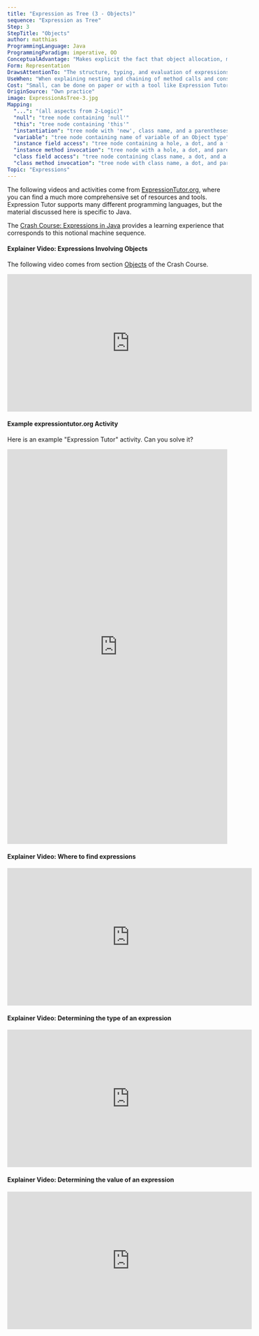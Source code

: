 ```yaml
---
title: "Expression as Tree (3 - Objects)"
sequence: "Expression as Tree"
Step: 3
StepTitle: "Objects"
author: matthias
ProgrammingLanguage: Java
ProgrammingParadigm: imperative, OO
ConceptualAdvantage: "Makes explicit the fact that object allocation, method invocation, and field access are just expressions and can be composed like any other expression."
Form: Representation
DrawsAttentionTo: "The structure, typing, and evaluation of expressions involving instances and classes."
UseWhen: "When explaining nesting and chaining of method calls and constructor calls, class vs. instance method and field accesses, null, and this."
Cost: "Small, can be done on paper or with a tool like Expression Tutor."
OriginSource: "Own practice"
image: ExpressionAsTree-3.jpg
Mapping:
  "...": "(all aspects from 2-Logic)"
  "null": "tree node containing 'null'"
  "this": "tree node containing 'this'"
  "instantiation": "tree node with 'new', class name, and a parentheses containing comma-separated holes for constructor parameters"
  "variable": "tree node containing name of variable of an Object type"
  "instance field access": "tree node containing a hole, a dot, and a field name"
  "instance method invocation": "tree node with a hole, a dot, and parentheses containing comma-separated holes for method parameters"
  "class field access": "tree node containing class name, a dot, and a field name"
  "class method invocation": "tree node with class name, a dot, and parentheses containing comma-separated holes for method parameters"
Topic: "Expressions"
---
```


The following videos and activities come from [ExpressionTutor.org](https://expressiontutor.org/), where you can find a much more comprehensive set of resources and tools.
Expression Tutor supports many different programming languages,
but the material discussed here is specific to Java.

The [Crash Course: Expressions in Java](https://expressiontutor.org/course/JavaExpressionsCrashCourse/part/Part%202) provides a learning experience that corresponds to this notional machine sequence.

<h4 class="ui header">Explainer Video: Expressions Involving Objects</h4>

The following video comes from section [Objects](https://expressiontutor.org/course/JavaExpressionsCrashCourse/part/Part%202/2.3) of the Crash Course.

<iframe width="560" height="315" src="https://www.youtube-nocookie.com/embed/IF1ZVvRQQUc" title="YouTube video player" frameborder="0" allow="accelerometer; autoplay; clipboard-write; encrypted-media; gyroscope; picture-in-picture" allowfullscreen></iframe>

<h4 class="ui header">Example expressiontutor.org Activity</h4>

Here is an example "Expression Tutor" activity. Can you solve it?

<iframe width="100%" height="904" frameborder="0" allowfullscreen src="https://expressiontutor.org/activity/do?task=615f4aea-16d1-45fe-9935-4beabcdd06d3&iframe"></iframe>

<h4 class="ui header">Explainer Video: Where to find expressions</h4>

<iframe width="560" height="315" src="https://www.youtube-nocookie.com/embed/oDxl4K1NZ1k" title="YouTube video player" frameborder="0" allow="accelerometer; autoplay; clipboard-write; encrypted-media; gyroscope; picture-in-picture" allowfullscreen></iframe>

<h4 class="ui header">Explainer Video: Determining the type of an expression</h4>

<iframe width="560" height="315" src="https://www.youtube-nocookie.com/embed/vkG2g0bMBFo" title="YouTube video player" frameborder="0" allow="accelerometer; autoplay; clipboard-write; encrypted-media; gyroscope; picture-in-picture" allowfullscreen></iframe>

<h4 class="ui header">Explainer Video: Determining the value of an expression</h4>

<iframe width="560" height="315" src="https://www.youtube-nocookie.com/embed/znOFVz18FuM" title="YouTube video player" frameborder="0" allow="accelerometer; autoplay; clipboard-write; encrypted-media; gyroscope; picture-in-picture" allowfullscreen></iframe>